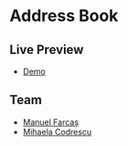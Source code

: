 # Address Book

## Live Preview

- [Demo](https://mihaela-cod.github.io/address-book/)

## Team

- [Manuel Farcaș](#)
- [Mihaela Codrescu](https://github.com/mihaela-cod)
